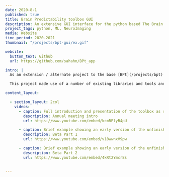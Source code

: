 ```yaml
---
date: 2020-8-1
published: true
title: Brain Predictability toolbox GUI
description: An extensive GUI interface for the python based The Brain Predictability toolbox
project_tags: python, ML, NeuroImaging
media: Website
time_period: 2020-2021
thumbnail: "/projects/bpt-gui/ex.gif"

website:
  button_text: Github
  url: https://github.com/sahahn/BPt_app

intro: |
  As an extension / alternate project to the base [BPt](/projects/bpt) library, I developed an extensive GUI interface written in javascript, with a backend apache webserver in python and PHP. Presentations regarding this GUI were given at the ABCD and ENIGMA group annual meetings respectively in 2020. 

  This project made use of a number of existing libraries and tools and represents a modern web UI applet approach to machine learning. While not actively maintained, this project involved a tremendous amount of work, and was a valuable learning experience for designing web applications. 

content_layout:

  - section_layout: 2col
    videos:
      - caption: Full introduction and presentation of the toolbox as recorded and presented for the ABCD annual meeting in 2020.
        description: Annual meeting intro
        url: https://www.youtube.com/embed/kcmRPlyB4pU

      - caption: Brief example showing an early version of the unfinished library part 1
        description: Beta Part 1
        url: https://www.youtube.com/embed/v18wwnxV9pw

      - caption: Brief example showing an early version of the unfinished library part 1
        description: Beta Part 2
        url: https://www.youtube.com/embed/4kRt2Ymcr8s


---
```


